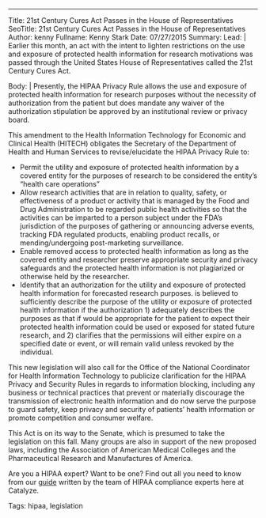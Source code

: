---
Title: 21st Century Cures Act Passes in the House of Representatives
SeoTitle: 21st Century Cures Act Passes in the House of Representatives
Author: kenny
Fullname: Kenny Stark
Date: 07/27/2015
Summary: 
Lead: |
Earlier this month, an act with the intent to lighten restrictions on the use and exposure of protected health information for research motivations was passed through the United States House of Representatives called the 21st Century Cures Act.

Body: |
Presently, the HIPAA Privacy Rule allows the use and exposure of protected health information for research purposes without the necessity of authorization from the patient but does mandate any waiver of the authorization stipulation be approved by an institutional review or privacy board.

This amendment to the Health Information Technology for Economic and Clinical Health (HITECH) obligates the Secretary of the Department of Health and Human Services to revise/elucidate the HIPAA Privacy Rule to:
- Permit the utility and exposure of protected health information by a covered entity for the purposes of research to be considered the entity’s “health care operations”
- Allow research activities that are in relation to quality, safety, or effectiveness of a product or activity that is managed by the Food and Drug Administration to be regarded public health activities so that the activities can be imparted to a person subject under the FDA’s jurisdiction of the purposes of gathering or announcing adverse events, tracking FDA regulated products, enabling product recalls, or mending/undergoing post-marketing surveillance.
- Enable removed access to protected health information as long as the covered entity and researcher preserve appropriate security and privacy safeguards and the protected health information is not plagiarized or otherwise held by the researcher.
- Identify that an authorization for the utility and exposure of protected health information for forecasted research purposes. is believed to sufficiently describe the purpose of the utility or exposure of protected health information if the authorization 1) adequately describes the purposes as that if would be appropriate for the patient to expect their protected health information could be used or exposed for stated future research, and 2) clarifies that the permissions will either expire on a specified date or event, or will remain valid unless revoked by the individual.

This new legislation will also call for the Office of the National Coordinator for Health Information Technology to publicize clarification for the HIPAA Privacy and Security Rules in regards to information blocking, including any business or technical practices that prevent or materially discourage the transmission of electronic health information and do now serve the purpose to guard safety, keep privacy and security of patients’ health information or promote competition and consumer welfare.

This Act is on its way to the Senate, which is presumed to take the legislation on this fall. Many groups are also in support of the new proposed laws, including the Association of American Medical Colleges and the Pharmaceutical Research and Manufactures of America.

Are you a HIPAA expert? Want to be one? Find out all you need to know from our [guide](https://catalyze.io/hipaa-compliance/) written by the team of HIPAA compliance experts here at Catalyze.

Tags: hipaa, legislation
